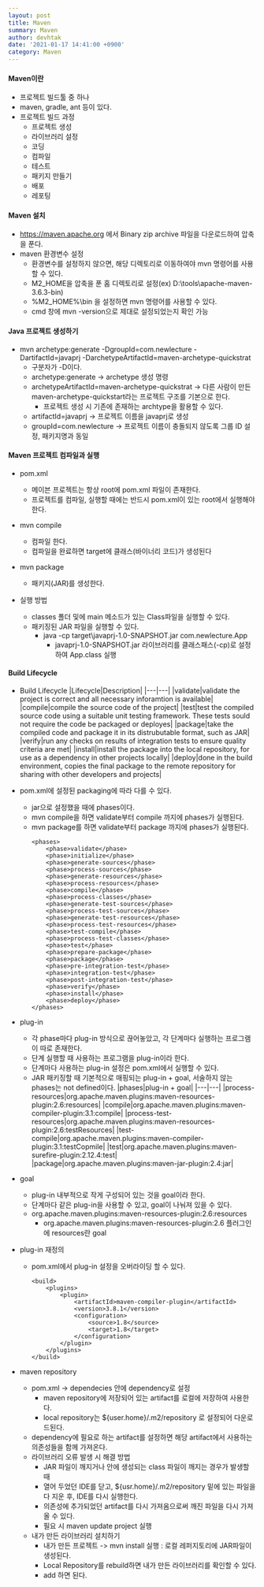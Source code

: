 ```yaml
---
layout: post
title: Maven
summary: Maven
author: devhtak
date: '2021-01-17 14:41:00 +0900'
category: Maven
---
```


#### Maven이란

- 프로젝트 빌드툴 중 하나
- maven, gradle, ant 등이 있다.
- 프로젝트 빌드 과정
  - 프로젝트 생성
  - 라이브러리 설정
  - 코딩
  - 컴파일
  - 테스트
  - 패키지 만들기
  - 배포
  - 레포팅
  
#### Maven 설치

- https://maven.apache.org 에서 Binary zip archive 파일을 다운로드하여 압축을 푼다.
- maven 환경변수 설정
  - 환경변수를 설정하지 않으면, 해당 디렉토리로 이동하여야 mvn 명령어를 사용할 수 있다.
  - M2_HOME을 압축을 푼 홈 디렉토리로 설정(ex) D:\tools\apache-maven-3.6.3-bin)
  - %M2_HOME%\bin 을 설정하면 mvn 명령어를 사용할 수 있다.
  - cmd 창에 mvn -version으로 제대로 설정되었는지 확인 가능

#### Java 프로젝트 생성하기

- mvn archetype:generate -DgroupId=com.newlecture -DartifactId=javaprj -DarchetypeArtifactId=maven-archetype-quickstrat
  - 구분자가 -D이다.
  - archetype:generate -> archetype 생성 명령
  - archetypeArtifactId=maven-archetype-quickstrat -> 다른 사람이 만든 maven-archetype-quickstart라는 프로젝트 구조를 기본으로 한다.
    - 프로젝트 생성 시 기존에 존재하는 archtype을 활용할 수 있다.
  - artifactId=javaprj -> 프로젝트 이름을 javaprj로 생성
  - groupId=com.newlecture -> 프로젝트 이름이 충돌되지 않도록 그룹 ID 설정, 패키지명과 동일
  
#### Maven 프로젝트 컴파일과 실행

- pom.xml
  - 메이븐 프로젝트는 항상 root에 pom.xml 파일이 존재한다.
  - 프로젝트를 컴파일, 실행할 때에는 반드시 pom.xml이 있는 root에서 실행해야 한다.
    
- mvn compile
  - 컴파일 한다.
  - 컴파일을 완료하면 target에 클래스(바이너리 코드)가 생성된다
  
- mvn package
  - 패키지(JAR)를 생성한다.

- 실행 방법
  - classes 폴더 및에 main 메소드가 있는 Class파일을 실행할 수 있다.
  - 패키징된 JAR 파일을 실행할 수 있다. 
    - java -cp target\javaprj-1.0-SNAPSHOT.jar com.newlecture.App
      - javaprj-1.0-SNAPSHOT.jar 라이브러리를 클래스패스(-cp)로 설정하여 App.class 실행
      
#### Build Lifecycle

- Build Lifecycle
  |Lifecycle|Description|
  |---|---|
  |validate|validate the project is correct and all necessary inforamtion is available|
  |compile|compile the source code of the project|
  |test|test the compiled source code using a suitable unit testing framework. These tests sould not require the code be packaged or deployes|
  |package|take the compiled code and package it in its distrubutable format, such as JAR|
  |verify|run any checks on results of integration tests to ensure quality criteria are met|
  |install|install the package into the local repository, for use as a dependency in other projects locally|
  |deploy|done in the build environment, copies the final package to the remote repository for sharing with other developers and projects|  

- pom.xml에 설정된 packaging에 따라 다를 수 있다.
  - <packaging>jar</packaging>으로 설정했을 때에 phases이다.
  - mvn compile을 하면 validate부터 compile 까지에 phases가 실행된다.
  - mvn package를 하면 validate부터 package 까지에 phases가 실행된다.
    ```
    <phases>
        <phase>validate</phase>
        <phase>initialize</phase>
        <phase>generate-sources</phase>
        <phase>process-sources</phase>
        <phase>generate-resources</phase>
        <phase>process-resources</phase>
        <phase>compile</phase>
        <phase>process-classes</phase>
        <phase>generate-test-sources</phase>
        <phase>process-test-sources</phase>
        <phase>generate-test-resources</phase>
        <phase>process-test-resources</phase>
        <phase>test-compile</phase>
        <phase>process-test-classes</phase>
        <phase>test</phase>
        <phase>prepare-package</phase>
        <phase>package</phase>
        <phase>pre-integration-test</phase>
        <phase>integration-test</phase>
        <phase>post-integration-test</phase>
        <phase>verify</phase>
        <phase>install</phase>
        <phase>deploy</phase>
    </phases>
    ```
- plug-in
  - 각 phase마다 plug-in 방식으로 끊어놓았고, 각 단계마다 실행하는 프로그램이 따로 존재한다.
  - 단계 실행할 때 사용하는 프로그램을 plug-in이라 한다.
  - 단계마다 사용하는 plug-in 설정은 pom.xml에서 실행할 수 있다.
  - JAR 패키징할 때 기본적으로 매핑되는 plug-in + goal, 서술하지 않는 phases는 not defined이다.
    |phases|plug-in + goal|
    |---|---|
    |process-resources|org.apache.maven.plugins:maven-resources-plugin:2.6:resources|
    |compile|org.apache.maven.plugins:maven-compiler-plugin:3.1:compile|
    |process-test-resources|org.apache.maven.plugins:maven-resources-plugin:2.6:testResources|
    |test-compile|org.apache.maven.plugins:maven-compiler-plugin:3.1:testCopmile|
    |test|org.apache.maven.plugins:maven-surefire-plugin:2.12.4:test|
    |package|org.apache.maven.plugins:maven-jar-plugin:2.4:jar|
      
- goal
  - plug-in 내부적으로 작게 구성되어 있는 것을 goal이라 한다.
  - 단계마다 같은 plug-in을 사용할 수 있고, goal이 나눠져 있을 수 있다.
  - org.apache.maven.plugins:maven-resources-plugin:2.6:resources
    - org.apache.maven.plugins:maven-resources-plugin:2.6 플러그인에 resources란 goal
  
- plug-in 재정의
  - pom.xml에서 plug-in 설정을 오버라이딩 할 수 있다.
    ```
    <build>
        <plugins>
            <plugin>
                <artifactId>maven-compiler-plugin</artifactId>
                <version>3.8.1</version>
                <configuration>
                    <source>1.8</source>
                    <target>1.8</target>
                </configuration>
            </plugin>
        </plugins>
    </build>
    ```

- maven repository
  - pom.xml -> dependecies 안에 dependency로 설정
    - maven repository에 저장되어 있는 artifact를 로컬에 저장하여 사용한다.
    - local repository는 ${user.home}/.m2/repository 로 설정되어 다운로드된다.
  - dependency에 필요로 하는 artifact를 설정하면 해당 artifact에서 사용하는 의존성들을 함께 가져온다.
  - 라이브러리 오류 발생 시 해결 방법
    - JAR 파일이 깨지거나 안에 생성되는 class 파일이 깨지는 경우가 발생할 때
    - 열어 두었던 IDE를 닫고, ${usr.home}/.m2/repository 밑에 있는 파일을 다 지운 후, IDE를 다시 실행한다.
    - 의존성에 추가되었던 artifact를 다시 가져옴으로써 깨진 파일을 다시 가져올 수 있다.
    - 필요 시 maven update project 실행
  - 내가 만든 라이브러리 설치하기
    - 내가 만든 프로젝트 -> mvn install 실행 : 로컬 레퍼지토리에 JAR파일이 생성된다.
    - Local Repository를 rebuild하면 내가 만든 라이브러리를 확인할 수 있다.
    - add 하면 된다.
